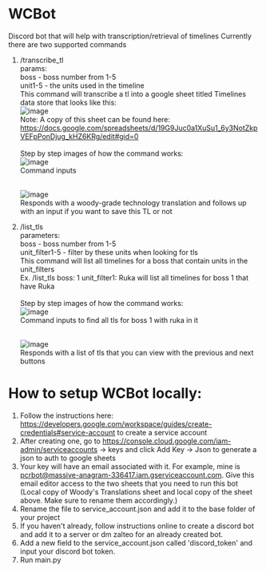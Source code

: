 # WCBot

Discord bot that will help with transcription/retrieval of timelines
Currently there are two supported commands
1. /transcribe_tl <br />
   params: <br />
   boss - boss number from 1-5 <br />
   unit1-5 - the units used in the timeline <br />
   This command will transcribe a tl into a google sheet titled Timelines data store that looks like this: <br />
   ![image](https://github.com/xutheo/WCBot/assets/142357842/ef66de73-2361-4ce4-8403-5f71f7f223b1) <br />
   Note: A copy of this sheet can be found here:   https://docs.google.com/spreadsheets/d/19G9Juc0a1XuSu1_6y3NotZkpVEFpPonDjug_kHZ6KRg/edit#gid=0 <br /> <br />
   Step by step images of how the command works: <br />
   ![image](https://github.com/xutheo/WCBot/assets/142357842/4055c3ca-2fd9-48fe-bf84-e1800d078baa) <br />
   Command inputs <br /> <br />

   ![image](https://github.com/xutheo/WCBot/assets/142357842/7808e43f-cf70-4682-9abb-7c09417184be) <br />
   Responds with a woody-grade technology translation and follows up with an input if you want to save this TL or not <br />
   
2. /list_tls <br />
   parameters: <br />
   boss - boss number from 1-5 <br />
   unit_filter1-5 - filter by these units when looking for tls <br />
   This command will list all timelines for a boss that contain units in the unit_filters <br />
   Ex. /list_tls boss: 1 unit_filter1: Ruka will list all timelines for boss 1 that have Ruka <br /> <br />
   Step by step images of how the command works: <br />
   ![image](https://github.com/xutheo/WCBot/assets/142357842/ba149eae-5b8d-47a7-b158-c87c70227207) <br />
   Command inputs to find all tls for boss 1 with ruka in it <br /> <br />

   ![image](https://github.com/xutheo/WCBot/assets/142357842/5cbf4cde-2799-4bb8-ae02-7008b0664717) <br />
   Responds with a list of tls that you can view with the previous and next buttons <br />

# How to setup WCBot locally:
1. Follow the instructions here: https://developers.google.com/workspace/guides/create-credentials#service-account to create a service account
2. After creating one, go to https://console.cloud.google.com/iam-admin/serviceaccounts -> keys and click Add Key -> Json to generate a json to auth to google sheets
3. Your key will have an email associated with it.  For example, mine is pcrbot@massive-anagram-336417.iam.gserviceaccount.com.  Give this email editor access to the two sheets that you need to run this bot (Local copy of Woody's Translations sheet and local copy of the sheet above.  Make sure to rename them accordingly.)
4. Rename the file to service_account.json and add it to the base folder of your project
5. If you haven't already, follow instructions online to create a discord bot and add it to a server or dm zalteo for an already created bot.
6. Add a new field to the service_account.json called 'discord_token' and input your discord bot token.
7. Run main.py
   
